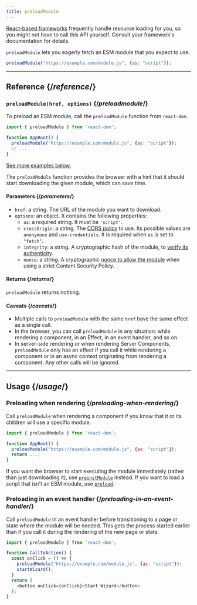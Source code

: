 ```yaml
---
title: preloadModule
---
```


<Note>

[React-based frameworks](/learn/start-a-new-react-project) frequently handle resource loading for you, so you might not have to call this API yourself. Consult your framework's documentation for details.

</Note>

<Intro>

`preloadModule` lets you eagerly fetch an ESM module that you expect to use.

```js
preloadModule("https://example.com/module.js", {as: "script"});
```

</Intro>

<InlineToc />

---

## Reference {/*reference*/}

### `preloadModule(href, options)` {/*preloadmodule*/}

To preload an ESM module, call the `preloadModule` function from `react-dom`.

```js
import { preloadModule } from 'react-dom';

function AppRoot() {
  preloadModule("https://example.com/module.js", {as: "script"});
  // ...
}

```

[See more examples below.](#usage)

The `preloadModule` function provides the browser with a hint that it should start downloading the given module, which can save time.

#### Parameters {/*parameters*/}

* `href`: a string. The URL of the module you want to download.
* `options`: an object. It contains the following properties:
  *  `as`: a required string. It must be `'script'`.
  *  `crossOrigin`: a string. The [CORS policy](https://developer.mozilla.org/en-US/docs/Web/HTML/Attributes/crossorigin) to use. Its possible values are `anonymous` and `use-credentials`. It is required when `as` is set to `"fetch"`.
  *  `integrity`: a string. A cryptographic hash of the module, to [verify its authenticity](https://developer.mozilla.org/en-US/docs/Web/Security/Subresource_Integrity).
  *  `nonce`: a string. A cryptographic [nonce to allow the module](https://developer.mozilla.org/en-US/docs/Web/HTML/Global_attributes/nonce) when using a strict Content Security Policy. 


#### Returns {/*returns*/}

`preloadModule` returns nothing.

#### Caveats {/*caveats*/}

* Multiple calls to `preloadModule` with the same `href` have the same effect as a single call.
* In the browser, you can call `preloadModule` in any situation: while rendering a component, in an Effect, in an event handler, and so on.
* In server-side rendering or when rendering Server Components, `preloadModule` only has an effect if you call it while rendering a component or in an async context originating from rendering a component. Any other calls will be ignored.

---

## Usage {/*usage*/}

### Preloading when rendering {/*preloading-when-rendering*/}

Call `preloadModule` when rendering a component if you know that it or its children will use a specific module.

```js
import { preloadModule } from 'react-dom';

function AppRoot() {
  preloadModule("https://example.com/module.js", {as: "script"});
  return ...;
}
```

If you want the browser to start executing the module immediately (rather than just downloading it), use [`preinitModule`](/reference/react-dom/preinitModule) instead. If you want to load a script that isn't an ESM module, use [`preload`](/reference/react-dom/preload).

### Preloading in an event handler {/*preloading-in-an-event-handler*/}

Call `preloadModule` in an event handler before transitioning to a page or state where the module will be needed. This gets the process started earlier than if you call it during the rendering of the new page or state.

```js
import { preloadModule } from 'react-dom';

function CallToAction() {
  const onClick = () => {
    preloadModule("https://example.com/module.js", {as: "script"});
    startWizard();
  }
  return (
    <button onClick={onClick}>Start Wizard</button>
  );
}
```
